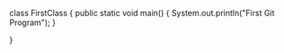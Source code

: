 class FirstClass
{
  public static void main()
  {
    System.out.println("First Git Program");
  }

}
